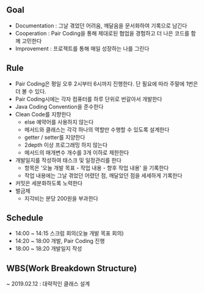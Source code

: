 ## Goal

* Documentation : 그날 겪었던 어려움, 깨달음을 문서화하여 기록으로 남긴다
* Cooperation : Pair Coding을 통해 제대로된 협업을 경험하고 더 나은 코드를 함께 고민한다
* Improvement : 프로젝트를 통해 매일 성장하는 나를 그린다



## Rule

* Pair Coding은 평일 오후 2시부터 6시까지 진행한다. 단 필요에 따라 주말에 1번은 더 볼 수 있다.
* Pair Coding시에는 각자 컴퓨터를 하루 단위로 번갈아서 개발한다
* Java Coding Convention을 준수한다
* Clean Code를 지향한다
  * else 예약어를 사용하지 않는다
  * 메서드와 클래스는 각각 하나의 역할만 수행할 수 있도록 설계한다
  * getter / setter를 지양한다
  * 2depth 이상 프로그래밍 하지 않는다
  * 메서드의 매개변수 개수를 3개 이하로 제한한다
* 개발일지를 작성하여 태스크 및 일정관리를 한다
  * 항목은 '오늘 개발 목표 - 작업 내용 - 향후 작업 내용' 을 기록한다
  * 작업 내용에는 그날 겪었던 어렸던 점, 깨달았던 점을 세세하게 기록한다
* 커밋은 세분화하도록 노력한다
* 벌금제
  * 지각비는 분당 200원을 부과한다



## Schedule

* 14:00 ~ 14:15 스크럼 회의(오늘 개발 목표 회의)
* 14:20 ~ 18:00 개발, Pair Coding 진행
* 18:00 ~ 18:20 개발일지 작성



## WBS(Work Breakdown Structure)

~ 2019.02.12 : 대략적인 클래스 설계
